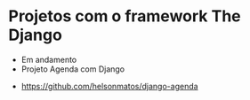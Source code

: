 # Projetos com o framework The Django

* Em andamento
* Projeto Agenda com Django
- https://github.com/helsonmatos/django-agenda
